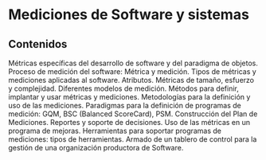 # Mediciones de Software y sistemas

## Contenidos

Métricas específicas del desarrollo de software y del paradigma de objetos. Proceso de medición del software: Métrica y medición. Tipos de métricas y mediciones aplicadas al software. Atributos. Métricas de tamaño, esfuerzo y complejidad. Diferentes modelos de medición. Métodos para definir, implantar y usar métricas y mediciones. Metodologías para la definición y uso de las mediciones. Paradigmas para la definición de programas de medición: GQM, BSC (Balanced ScoreCard), PSM. Construcción del Plan de Mediciones. Reportes y soporte de decisiones. Uso de las métricas en un programa de mejoras. Herramientas para soportar programas de mediciones: tipos de herramientas. Armado de un tablero de control para la gestión de una organización productora de Software.